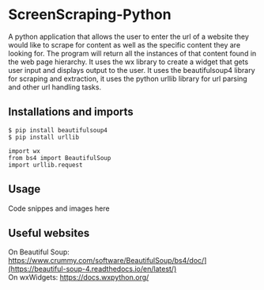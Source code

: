 # ScreenScraping-Python
A python application that allows the user to enter the url of a website they would like to scrape for content as well as the specific content they are looking for. 
The program will return all the instances of that content found in the web page hierarchy. It uses the wx library to create a widget that gets user input and displays output to the user. It uses the beautifulsoup4 library for scraping and extraction, it uses the python urllib library for url parsing and other url handling tasks.

## Installations and imports
```
$ pip install beautifulsoup4  
$ pip install urllib  
```
```
import wx  
from bs4 import BeautifulSoup  
import urllib.request
```

## Usage
Code snippes and images here

## Useful websites
On Beautiful Soup: https://www.crummy.com/software/BeautifulSoup/bs4/doc/](https://beautiful-soup-4.readthedocs.io/en/latest/)  
On wxWidgets: https://docs.wxpython.org/
